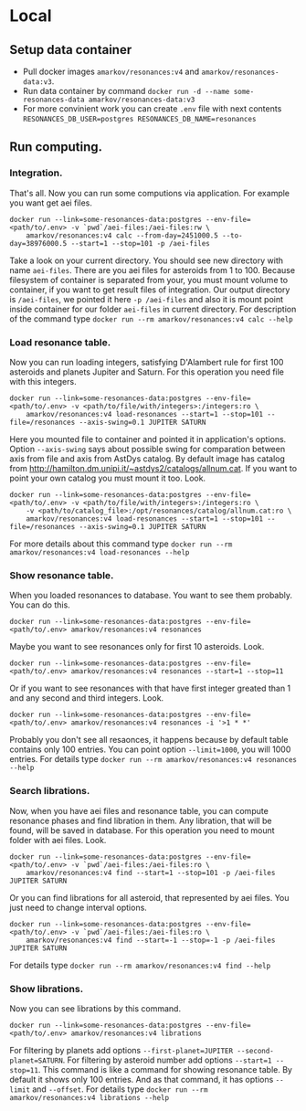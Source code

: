 # Local

## Setup data container
* Pull docker images `amarkov/resonances:v4` and `amarkov/resonances-data:v3`.
* Run data container by command `docker run -d --name some-resonances-data amarkov/resonances-data:v3`
* For more convinient work you can create `.env` file with next contents ```RESONANCES_DB_USER=postgres RESONANCES_DB_NAME=resonances```

## Run computing.

### Integration.
That's all. Now you can run some computions via application.
For example you want get aei files.
```
docker run --link=some-resonances-data:postgres --env-file=<path/to/.env> -v `pwd`/aei-files:/aei-files:rw \
    amarkov/resonances:v4 calc --from-day=2451000.5 --to-day=38976000.5 --start=1 --stop=101 -p /aei-files
```
Take a look on your current directory. You should see new directory with name `aei-files`. There are you aei files for asteroids from 1 to 100.
Because filesystem of container is separated from your, you must mount volume to container, if you want to get result files of integration.
Our output directory is `/aei-files`, we pointed it here `-p /aei-files` and also it is mount point inside container for our folder `aei-files`
in current directory. For description of the command type `docker run --rm amarkov/resonances:v4 calc --help`

### Load resonance table.
Now you can run loading integers, satisfying D'Alambert rule for first 100 asteroids and planets Jupiter and Saturn.
For this operation you need file with this integers.
```
docker run --link=some-resonances-data:postgres --env-file=<path/to/.env> -v <path/to/file/with/integers>:/integers:ro \
    amarkov/resonances:v4 load-resonances --start=1 --stop=101 --file=/resonances --axis-swing=0.1 JUPITER SATURN
```
Here you mounted file to container and pointed it in application's options. Option `--axis-swing` says about possible swing for
comparation between axis from file and axis from AstDys catalog. By default image has catalog from
http://hamilton.dm.unipi.it/~astdys2/catalogs/allnum.cat. If you want to point your own catalog you must mount it too. Look.
```
docker run --link=some-resonances-data:postgres --env-file=<path/to/.env> -v <path/to/file/with/integers>:/integers:ro \
    -v <path/to/catalog_file>:/opt/resonances/catalog/allnum.cat:ro \
    amarkov/resonances:v4 load-resonances --start=1 --stop=101 --file=/resonances --axis-swing=0.1 JUPITER SATURN
```
For more details about this command type `docker run --rm amarkov/resonances:v4 load-resonances --help`

### Show resonance table.
When you loaded resonances to database. You want to see them probably. You can do this.
```
docker run --link=some-resonances-data:postgres --env-file=<path/to/.env> amarkov/resonances:v4 resonances
```
Maybe you want to see resonances only for first 10 asteroids. Look.
```
docker run --link=some-resonances-data:postgres --env-file=<path/to/.env> amarkov/resonances:v4 resonances --start=1 --stop=11
```
Or if you want to see resonances with that have first integer greated than 1 and any second and third integers. Look.
```
docker run --link=some-resonances-data:postgres --env-file=<path/to/.env> amarkov/resonances:v4 resonances -i '>1 * *'
```
Probably you don't see all resaonces, it happens because by default table contains only 100 entries.
You can point option `--limit=1000`, you will 1000 entries. For details type `docker run --rm amarkov/resonances:v4 resonances --help`

### Search librations.
Now, when you have aei files and resonance table, you can compute resonance phases and find libration in them.
Any libration, that will be found, will be saved in database.  For this operation you need to mount folder with aei files. Look.
```
docker run --link=some-resonances-data:postgres --env-file=<path/to/.env> -v `pwd`/aei-files:/aei-files:ro \
    amarkov/resonances:v4 find --start=1 --stop=101 -p /aei-files JUPITER SATURN
```
Or you can find librations for all asteroid, that represented by aei files. You just need to change interval options.
```
docker run --link=some-resonances-data:postgres --env-file=<path/to/.env> -v `pwd`/aei-files:/aei-files:ro \
    amarkov/resonances:v4 find --start=-1 --stop=-1 -p /aei-files JUPITER SATURN
```
For details type `docker run --rm amarkov/resonances:v4 find --help`

### Show librations.
Now you can see librations by this command.
```
docker run --link=some-resonances-data:postgres --env-file=<path/to/.env> amarkov/resonances:v4 librations
```
For filtering by planets add options `--first-planet=JUPITER --second-planet=SATURN`. For filtering by asteroid number
add options `--start=1 --stop=11`. This command is like a command for showing resonance table. By default it shows only
100 entries. And as that command, it has options `--limit` and `--offset`.
For details type `docker run --rm amarkov/resonances:v4 librations --help`
